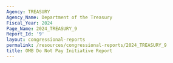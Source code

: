 ```yaml
---
Agency: TREASURY
Agency_Name: Department of the Treasury
Fiscal_Year: 2024
Page_Name: 2024_TREASURY_9
Report_Id: '9'
layout: congressional-reports
permalink: /resources/congressional-reports/2024_TREASURY_9
title: OMB Do Not Pay Initiative Report
---
```

